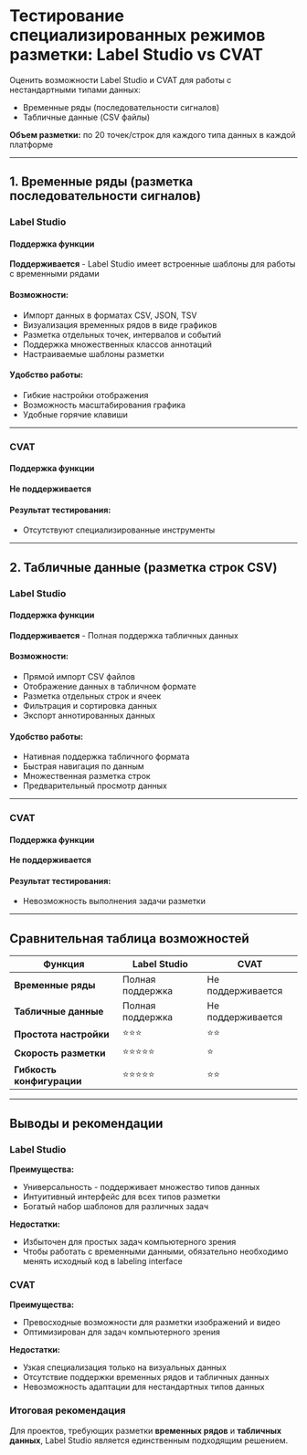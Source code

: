 # Тестирование специализированных режимов разметки: Label Studio vs CVAT

Оценить возможности Label Studio и CVAT для работы с нестандартными типами данных:

- Временные ряды (последовательности сигналов)
- Табличные данные (CSV файлы)

**Объем разметки:** по 20 точек/строк для каждого типа данных в каждой платформе

---

## 1. Временные ряды (разметка последовательности сигналов)

### Label Studio

#### Поддержка функции

**Поддерживается** - Label Studio имеет встроенные шаблоны для работы с временными рядами

#### Возможности:

- Импорт данных в форматах CSV, JSON, TSV
- Визуализация временных рядов в виде графиков
- Разметка отдельных точек, интервалов и событий
- Поддержка множественных классов аннотаций
- Настраиваемые шаблоны разметки

#### Удобство работы:

- Гибкие настройки отображения
- Возможность масштабирования графика
- Удобные горячие клавиши

---

### CVAT

#### Поддержка функции

**Не поддерживается**

#### Результат тестирования:

- Отсутствуют специализированные инструменты

---

## 2. Табличные данные (разметка строк CSV)

### Label Studio

#### Поддержка функции

**Поддерживается** - Полная поддержка табличных данных

#### Возможности:

- Прямой импорт CSV файлов
- Отображение данных в табличном формате
- Разметка отдельных строк и ячеек
- Фильтрация и сортировка данных
- Экспорт аннотированных данных

#### Удобство работы:

- Нативная поддержка табличного формата
- Быстрая навигация по данным
- Множественная разметка строк
- Предварительный просмотр данных

---

### CVAT

#### Поддержка функции

**Не поддерживается**

#### Результат тестирования:

- Невозможность выполнения задачи разметки

---

## Сравнительная таблица возможностей

| Функция                   | Label Studio     | CVAT              |
| ------------------------- | ---------------- | ----------------- |
| **Временные ряды**        | Полная поддержка | Не поддерживается |
| **Табличные данные**      | Полная поддержка | Не поддерживается |
| **Простота настройки**    | ⭐⭐⭐           | ⭐⭐              |
| **Скорость разметки**     | ⭐⭐⭐⭐⭐       | ⭐                |
| **Гибкость конфигурации** | ⭐⭐⭐⭐⭐       | ⭐⭐              |

---

## Выводы и рекомендации

### Label Studio

**Преимущества:**

- Универсальность - поддерживает множество типов данных
- Интуитивный интерфейс для всех типов разметки
- Богатый набор шаблонов для различных задач

**Недостатки:**

- Избыточен для простых задач компьютерного зрения
- Чтобы работать с временными данными, обязательно необходимо менять исходный код в labeling interface

### CVAT

**Преимущества:**

- Превосходные возможности для разметки изображений и видео
- Оптимизирован для задач компьютерного зрения

**Недостатки:**

- Узкая специализация только на визуальных данных
- Отсутствие поддержки временных рядов и табличных данных
- Невозможность адаптации для нестандартных типов данных

### Итоговая рекомендация

Для проектов, требующих разметки **временных рядов** и **табличных данных**, Label Studio является единственным подходящим решением.
